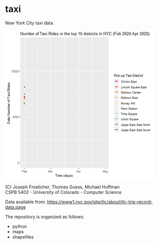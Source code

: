 # taxi
New York City taxi data

![Alt Text](https://github.com/CSCI5402/taxi/blob/main/maps/rides.gif?raw=true)

(C) Joseph Froelicher, Thomas Guess, Michael Huffman  
CSPB 5402 - University of Colorado - Computer Science

Data available from:
https://www1.nyc.gov/site/tlc/about/tlc-trip-record-data.page

The repository is organized as follows:
* python
* maps
* shapefiles

